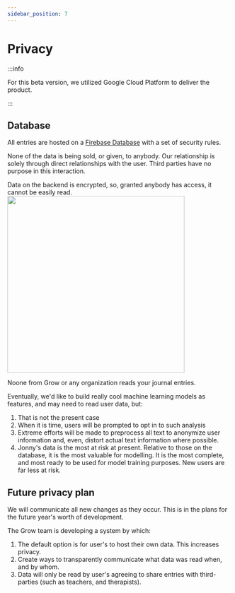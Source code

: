 ```yaml
---
sidebar_position: 7
---
```


# Privacy

:::info

For this beta version, we utilized Google Cloud Platform to deliver the product. 
 
:::

## Database

All entries are hosted on a [Firebase Database](https://firebase.google.com/docs/firestore) with a set of security rules.

None of the data is being sold, or given, to anybody. Our relationship is solely through direct relationships with the user. Third parties have no purpose in this interaction.

Data on the backend is encrypted, so, granted anybody has access, it cannot be easily read.
<img src="/grow-docs/img/privacy/firebase_encrypted.png" width="400" align="middle"/>

Noone from Grow or any organization reads your journal entries.

Eventually, we'd like to build really cool machine learning models as features, and may need to read user data, but:
1. That is not the present case
2. When it is time, users will be prompted to opt in to such analysis
3. Extreme efforts will be made to preprocess all text to anonymize user information and, even, distort actual text information where possible. 
4. Jonny's data is the most at risk at present. Relative to those on the database, it is the most valuable for modelling. It is the most complete, and most ready to be used for model training purposes. New users are far less at risk.


## Future privacy plan
We will communicate all new changes as they occur. This is in the plans for the future year's worth of development.

The Grow team is developing a system by which:
1. The default option is for user's to host their own data. This increases privacy.
2. Create ways to transparently communicate what data was read when, and by whom.
3. Data will only be read by user's agreeing to share entries with third-parties (such as teachers, and therapists).